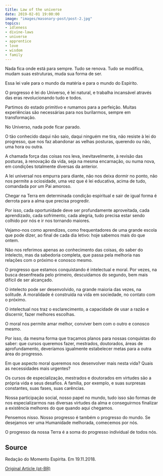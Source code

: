 ```yaml
---
title: Law of the universe
date: 2019-02-01 19:00:00
image: "images/masonary-post/post-2.jpg"
topics: 
- idleness
- divine-laws
- universe
- apprentice
- love
- wisdom
- family
---
```


Nada fica onde está para sempre. Tudo se renova. Tudo se modifica, mudam suas
estruturas, muda sua forma de ser.

Essa lei vale para o mundo da matéria e para o mundo do Espírito.

O progresso é lei do Universo, é lei natural, e trabalha incansável através das
eras revolucionando tudo e todos.

Partimos do estado primitivo e rumamos para a perfeição. Muitas experiências
são necessárias para nos burilarmos, sempre em transformação.

No Universo, nada pode ficar parado.

O tão conhecido daqui não saio, daqui ninguém me tira, não resiste à lei do
progresso, que nos faz abandonar as velhas posturas, querendo ou não, uma hora
ou outra.

A chamada força das coisas nos leva, inevitavelmente, à revisão das posturas, à
renovação da vida, seja na mesma encarnação, ou numa nova, em condições
totalmente diversas da anterior.

A lei universal nos empurra para diante, não nos deixa dormir no ponto, não nos
permite a ociosidade, uma vez que é lei educativa, acima de tudo, comandada por
um Pai amoroso.

Chegar na Terra em determinada condição espiritual e sair de igual forma é
derrota para a alma que precisa progredir.

Por isso, cada oportunidade deve ser profundamente aproveitada, cada
aprendizado, cada sofrimento, cada alegria, tudo precisa estar sendo colhido
por nós e ir nos tornando maiores.

Vejamo-nos como aprendizes, como frequentadores de uma grande escola que pode
dizer, ao final de cada dia letivo: hoje sabemos mais do que ontem.

Não nos referimos apenas ao conhecimento das coisas, do saber do intelecto, mas
da sabedoria completa, que passa pela melhoria nas relações com o próximo e
conosco mesmo.

O progresso que estamos conquistando é intelectual e moral. Por vezes, na busca
desenfreada pelo primeiro, descuidamos do segundo, bem mais difícil de ser
alcançado.

O intelecto pode ser desenvolvido, na grande maioria das vezes, na solitude. A
moralidade é construída na vida em sociedade, no contato com o próximo.

O intelectual nos traz o esclarecimento, a capacidade de usar a razão e
discernir, fazer melhores escolhas.

O moral nos permite amar melhor, conviver bem com o outro e conosco mesmo.

Por isso, da mesma forma que traçamos planos para nossas conquistas do saber:
que cursos queremos fazer, mestrados, doutorados, áreas de aprofundamento,
deveríamos igualmente estabelecer metas para a outra área do progresso.

Em que aspecto moral queremos nos desenvolver mais nesta vida? Quais as
necessidades mais urgentes?

Os cursos de especialização, mestrados e doutorados em virtudes são a própria
vida e seus desafios. A família, por exemplo, e suas surpresas constantes, suas
fases, suas carências.

Nossa participação social, nosso papel no mundo, tudo isso são formas de nos
especializarmos nas diversas virtudes da alma e conseguirmos finalizar a
existência melhores do que quando aqui chegamos.

Pensemos nisso. Nosso progresso é também o progresso do mundo. Se desejamos ver
uma Humanidade melhorada, comecemos por nós.

O progresso da nossa Terra é a soma do progresso individual de todos nós.

## Source
Redação do Momento Espírita.
Em 19.11.2018.

[Original Article (pt-BR)](http://momento.com.br/pt/ler_texto.php?id=5596)
